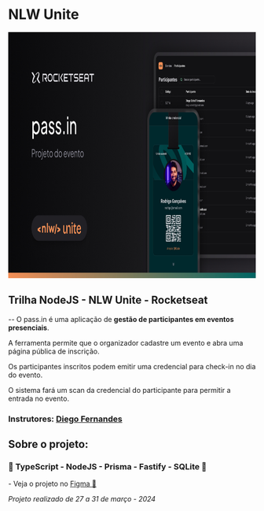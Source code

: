 <h1>NLW Unite</h1>
<div align='center'>
    <img height='500' src="https://github.com/carlos09v/NLWs_Rocketseat/blob/main/NLWs/15_nlwUnite/server/src/assets/cover.jpg?raw=true" alt="NLW_Unite_Preview">
</div>

<h2>Trilha NodeJS - NLW Unite - Rocketseat</h2>
<p>-- O pass.in é uma aplicação de <strong>gestão de participantes em eventos presenciais</strong>.

A ferramenta permite que o organizador cadastre um evento e abra uma página pública de inscrição.

Os participantes inscritos podem emitir uma credencial para check-in no dia do evento.

O sistema fará um scan da credencial do participante para permitir a entrada no evento.</p>

<h3>Instrutores: <a href='https://github.com/diego3g'>Diego Fernandes</a></h3>

<h2>Sobre o projeto:</h2>
<h3>💜 TypeScript - NodeJS - Prisma - Fastify - SQLite 💜</h3>
<p>- Veja o projeto no <a href='https://www.figma.com/community/file/1356738933008624188'>Figma 🔖</a> </p>
<i>Projeto realizado de 27 a 31 de março - 2024</i>
